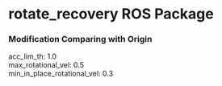 rotate_recovery ROS Package
=============================
### Modification Comparing with Origin
acc_lim_th: 1.0 <br />
max_rotational_vel: 0.5 <br />
min_in_place_rotational_vel: 0.3 <br />


